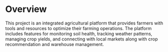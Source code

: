 # Overview
This project is an integrated agricultural platform that provides farmers with tools and resources to optimize their farming operations. The platform includes features for monitoring soil health, tracking weather patterns, managing crop yields, and connecting with local markets along with crop recommendation and warehouse management.

